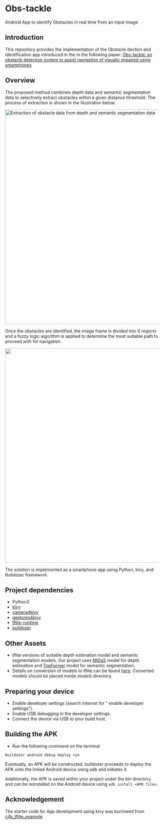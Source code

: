# Obs-tackle
Android App to identify Obstacles in real time from an input image

## Introduction
This repository provides the implementation of the Obstacle dection and identification app introduced in the in the following paper:
<a href="https://link.springer.com/article/10.1007/s00138-023-01499-8">Obs-tackle: an obstacle detection system to assist navigation of visually impaired using smartphones<a>

## Overview
The proposed method combines depth data and semantic segmentation data to selectively extract obstacles within a given distance threshold. The process of extraction is shown in the illustration below.

<picture>
  <img width = "700px" alt="Extraction of obstacle data from depth and semantic segmentation data" 
    src="https://media.springernature.com/full/springer-static/image/art%3A10.1007%2Fs00138-023-01499-8/MediaObjects/138_2023_1499_Fig4_HTML.png?as=webp">
</picture>

Once the obstacles are identified, the image frame is divided into 6 regions and a fuzzy logic algorithm is applied to determine the most suitable path to proceed with for navigation.

<picture>
<img width = "700px" src="https://media.springernature.com/full/springer-static/image/art%3A10.1007%2Fs00138-023-01499-8/MediaObjects/138_2023_1499_Fig9_HTML.png?as=webp"/>
</picture>

The solution is implemented as a smartphone app using Python, kivy, and Buildozer framework.

## Project dependencies
- Python3
- <a href="https://pypi.org/project/Kivy/">kivy</a>
- <a href="https://pypi.org/project/camera4kivy/">camera4kivy</a>
- <a href="https://pypi.org/project/gestures4kivy/">gestures4kivy</a>
- <a href="https://pypi.org/project/tflite-runtime/">tflite-runtime</a>
- <a href="https://pypi.org/project/buildozer/">buildozer</a>

## Other Assets
- tflite versions of suitable depth estimation model</a> and semantic segmentation models. Our project uses <a href="https://github.com/isl-org/MiDaS">MiDaS</a> model for depth estimation and <a href="https://github.com/hustvl/TopFormer">TopFormer</a> model for semantic segmentation.
- Details on conversion of models to tflite can be found <a href="https://www.tensorflow.org/lite/models/convert/convert_models">here</a>. Converted models should be placed inside _models_ directory.
## Preparing your device
- Enable developer settings (search internet for "<device> enable developer settings").
- Enable USB debugging in the developer settings.
- Connect the device via USB to your build host.

## Building the APK
- Run the following command on the terminal

`buildozer android debug deploy run`

Eventually, an APK will be constructed. buildozer proceeds to deploy the APK onto the linked Android device using adb and initiates it.

Additionally, the APK is saved within your project under the bin directory and can be reinstalled on the Android device using `adb install <APK file>`.

## Acknowledgement
The starter code for App development using kivy was borrowed from <a href="https://github.com/Android-for-Python/c4k_tflite_example">c4k_tflite_example</a>.

